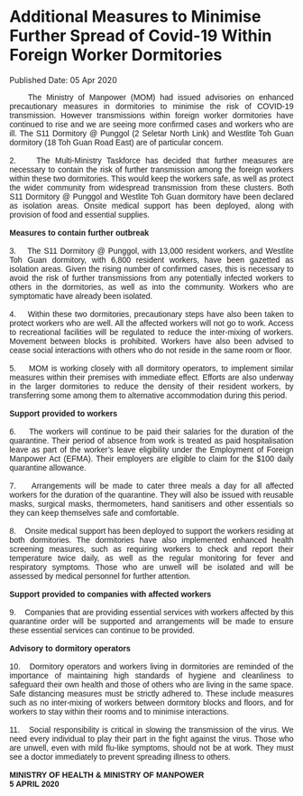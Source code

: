 <html>
    <meta http-equiv="Content-Type" content="text/html; charset=utf-8"/>
    <meta charset="utf-8"/>
    <title>Additional Measures to Minimise Further Spread of Covid-19 Within Foreign Worker Dormitories</title>
    <body><h1>Additional Measures to Minimise Further Spread of Covid-19 Within Foreign Worker Dormitories</h1>
    <p>Published Date: 05 Apr 2020</p> <p style="text-align: justify;"><span style="font-family: Arial;"><span style="font-size: 14px;">&nbsp; &nbsp; The Ministry of Manpower (MOM) had issued advisories on enhanced precautionary measures in dormitories to minimise the risk of COVID-19 transmission. However transmissions within foreign worker dormitories have continued to rise and we are seeing more confirmed cases and workers who are ill. The S11 Dormitory @ Punggol (2 Seletar North Link) and Westlite Toh Guan dormitory (18 Toh Guan Road East) are of particular concern.<br><br>2.&nbsp; &nbsp; The Multi-Ministry Taskforce has decided that further measures are necessary to contain the risk of further transmission among the foreign workers within these two dormitories. This would keep the workers safe, as well as protect the wider community from widespread transmission from these clusters. Both S11 Dormitory @ Punggol and Westlite Toh Guan dormitory have been declared as isolation areas. Onsite medical support has been deployed, along with provision of food and essential supplies.<br><br><strong>Measures to contain further outbreak<br><br></strong>3.&nbsp; &nbsp; The S11 Dormitory @ Punggol, with 13,000 resident workers, and Westlite Toh Guan dormitory, with 6,800 resident workers, have been gazetted as isolation areas. Given the rising number of confirmed cases, this is necessary to avoid the risk of further transmissions from any potentially infected workers to others in the dormitories, as well as into the community. Workers who are symptomatic have already been isolated.<br><br>4.&nbsp; &nbsp; Within these two dormitories, precautionary steps have also been taken to protect workers who are well. All the affected workers will not go to work. Access to recreational facilities will be regulated to reduce the inter-mixing of workers. Movement between blocks is prohibited. Workers have also been advised to cease social interactions with others who do not reside in the same room or floor.<br><br>5.&nbsp; &nbsp; MOM is working closely with all dormitory operators, to implement similar measures within their premises with immediate effect. Efforts are also underway in the larger dormitories to reduce the density of their resident workers, by transferring some among them to alternative accommodation during this period.<br><br><strong>Support provided to workers<br><br></strong>6.&nbsp; &nbsp; The workers will continue to be paid their salaries for the duration of the quarantine. Their period of absence from work is treated as paid hospitalisation leave as part of the worker’s leave eligibility under the Employment of Foreign Manpower Act (EFMA). Their employers are eligible to claim for the $100 daily quarantine allowance.<br><br>7.&nbsp; &nbsp; Arrangements will be made to cater three meals a day for all affected workers for the duration of the quarantine. They will also be issued with reusable masks, surgical masks, thermometers, hand sanitisers and other essentials so they can keep themselves safe and comfortable.<br><br>8.&nbsp; &nbsp; Onsite medical support has been deployed to support the workers residing at both dormitories. The dormitories have also implemented enhanced health screening measures, such as requiring workers to check and report their temperature twice daily, as well as the regular monitoring for fever and respiratory symptoms. Those who are unwell will be isolated and will be assessed by medical personnel for further attention.&nbsp;<br><br><strong>Support provided to companies with affected workers<br><br></strong>9.&nbsp; &nbsp; Companies that are providing essential services with workers affected by this quarantine order will be supported and arrangements will be made to ensure these essential services can continue to be provided.<br><br><strong>Advisory to dormitory operators<br><br></strong>10.&nbsp; &nbsp;Dormitory operators and workers living in dormitories are reminded of the importance of maintaining high standards of hygiene and cleanliness to safeguard their own health and those of others who are living in the same space. Safe distancing measures must be strictly adhered to. These include measures such as no inter-mixing of workers between dormitory blocks and floors, and for workers to stay within their rooms and to minimise interactions.<br><br>11.&nbsp; &nbsp;Social responsibility is critical in slowing the transmission of the virus. We need every individual to play their part in the fight against the virus. Those who are unwell, even with mild flu-like symptoms, should not be at work. They must see a doctor immediately to prevent spreading illness to others.<br><br><strong>MINISTRY OF HEALTH &amp; MINISTRY OF MANPOWER<br></strong><strong>5 APRIL 2020</strong></span></span></p></body>
</html>